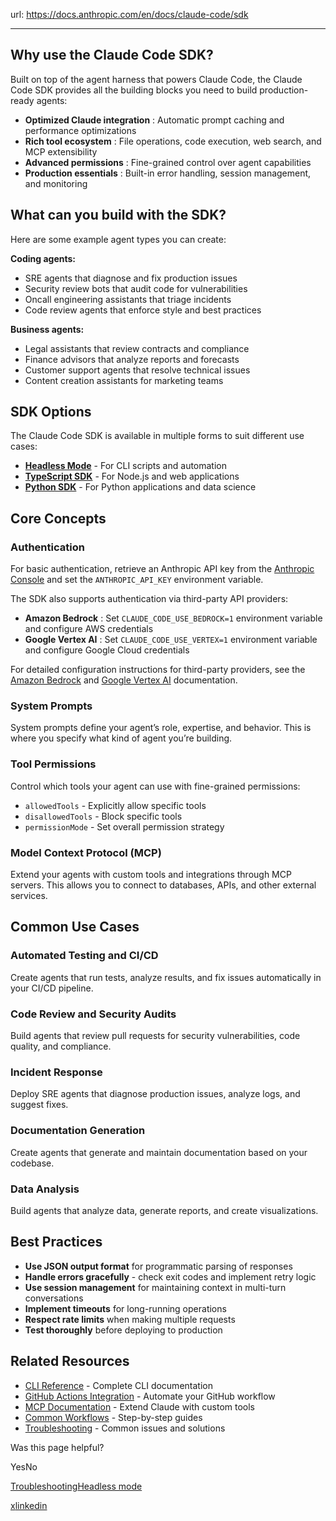 url: https://docs.anthropic.com/en/docs/claude-code/sdk

---

## Why use the Claude Code SDK?

Built on top of the agent harness that powers Claude Code, the Claude Code SDK provides all the building blocks you need to build production-ready agents:

  * **Optimized Claude integration** : Automatic prompt caching and performance optimizations
  * **Rich tool ecosystem** : File operations, code execution, web search, and MCP extensibility
  * **Advanced permissions** : Fine-grained control over agent capabilities
  * **Production essentials** : Built-in error handling, session management, and monitoring

## What can you build with the SDK?

Here are some example agent types you can create:

**Coding agents:**

  * SRE agents that diagnose and fix production issues
  * Security review bots that audit code for vulnerabilities
  * Oncall engineering assistants that triage incidents
  * Code review agents that enforce style and best practices

**Business agents:**

  * Legal assistants that review contracts and compliance
  * Finance advisors that analyze reports and forecasts
  * Customer support agents that resolve technical issues
  * Content creation assistants for marketing teams

## SDK Options

The Claude Code SDK is available in multiple forms to suit different use cases:

  * **[Headless Mode](/en/docs/claude-code/sdk/sdk-headless)** \- For CLI scripts and automation
  * **[TypeScript SDK](/en/docs/claude-code/sdk/sdk-typescript)** \- For Node.js and web applications
  * **[Python SDK](/en/docs/claude-code/sdk/sdk-python)** \- For Python applications and data science

## Core Concepts

### Authentication

For basic authentication, retrieve an Anthropic API key from the [Anthropic Console](https://console.anthropic.com/) and set the `ANTHROPIC_API_KEY` environment variable.

The SDK also supports authentication via third-party API providers:

  * **Amazon Bedrock** : Set `CLAUDE_CODE_USE_BEDROCK=1` environment variable and configure AWS credentials
  * **Google Vertex AI** : Set `CLAUDE_CODE_USE_VERTEX=1` environment variable and configure Google Cloud credentials

For detailed configuration instructions for third-party providers, see the [Amazon Bedrock](/en/docs/claude-code/amazon-bedrock) and [Google Vertex AI](/en/docs/claude-code/google-vertex-ai) documentation.

### System Prompts

System prompts define your agent’s role, expertise, and behavior. This is where you specify what kind of agent you’re building.

### Tool Permissions

Control which tools your agent can use with fine-grained permissions:

  * `allowedTools` \- Explicitly allow specific tools
  * `disallowedTools` \- Block specific tools
  * `permissionMode` \- Set overall permission strategy

### Model Context Protocol \(MCP\)

Extend your agents with custom tools and integrations through MCP servers. This allows you to connect to databases, APIs, and other external services.

## Common Use Cases

### Automated Testing and CI/CD

Create agents that run tests, analyze results, and fix issues automatically in your CI/CD pipeline.

### Code Review and Security Audits

Build agents that review pull requests for security vulnerabilities, code quality, and compliance.

### Incident Response

Deploy SRE agents that diagnose production issues, analyze logs, and suggest fixes.

### Documentation Generation

Create agents that generate and maintain documentation based on your codebase.

### Data Analysis

Build agents that analyze data, generate reports, and create visualizations.

## Best Practices

  * **Use JSON output format** for programmatic parsing of responses
  * **Handle errors gracefully** \- check exit codes and implement retry logic
  * **Use session management** for maintaining context in multi-turn conversations
  * **Implement timeouts** for long-running operations
  * **Respect rate limits** when making multiple requests
  * **Test thoroughly** before deploying to production

## Related Resources

  * [CLI Reference](/en/docs/claude-code/cli-reference) \- Complete CLI documentation
  * [GitHub Actions Integration](/en/docs/claude-code/github-actions) \- Automate your GitHub workflow
  * [MCP Documentation](/en/docs/claude-code/mcp) \- Extend Claude with custom tools
  * [Common Workflows](/en/docs/claude-code/common-workflows) \- Step-by-step guides
  * [Troubleshooting](/en/docs/claude-code/troubleshooting) \- Common issues and solutions

Was this page helpful?

YesNo

[Troubleshooting](/en/docs/claude-code/troubleshooting)[Headless mode](/en/docs/claude-code/sdk/sdk-headless)

[x](https://x.com/AnthropicAI)[linkedin](https://www.linkedin.com/company/anthropicresearch)
